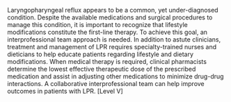 Laryngopharyngeal reflux appears to be a common, yet under-diagnosed condition. Despite the available medications and surgical procedures to manage this condition, it is important to recognize that lifestyle modifications constitute the first-line therapy. To achieve this goal, an interprofessional team approach is needed. In addition to astute clinicians, treatment and management of LPR requires specialty-trained nurses and dieticians to help educate patients regarding lifestyle and dietary modifications. When medical therapy is required, clinical pharmacists determine the lowest effective therapeutic dose of the prescribed medication and assist in adjusting other medications to minimize drug-drug interactions. A collaborative interprofessional team can help improve outcomes in patients with LPR. [Level V]